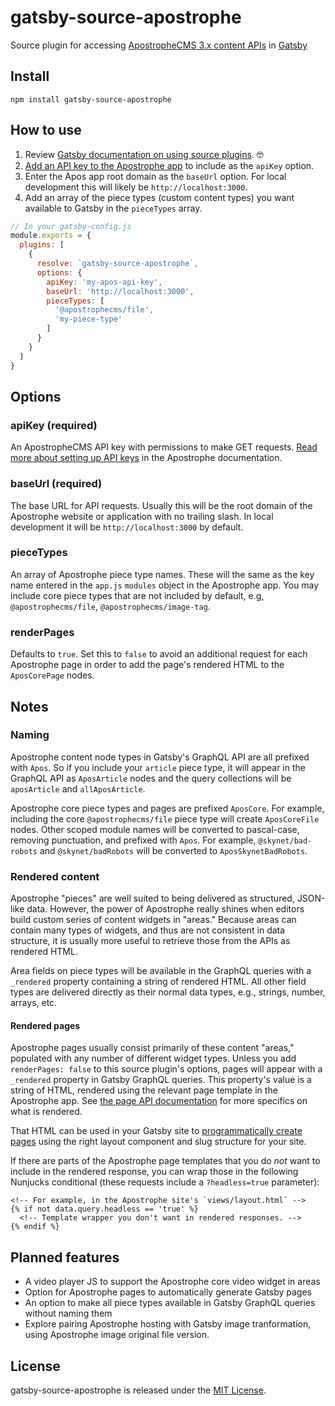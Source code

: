 # gatsby-source-apostrophe

Source plugin for accessing [ApostropheCMS 3.x content APIs](https://a3.docs.apos.dev/guide/rest-apis.html) in [Gatsby](https://www.gatsbyjs.com/docs/tutorial/)

## Install

`npm install gatsby-source-apostrophe`

## How to use

1. Review [Gatsby documentation on using source plugins](https://www.gatsbyjs.com/docs/tutorial/part-five/). 🤓
2. [Add an API key to the Apostrophe app](https://a3.docs.apos.dev/reference/api/authentication.html#api-keys) to include as the `apiKey` option.
3. Enter the Apos app root domain as the `baseUrl` option. For local development this will likely be `http://localhost:3000`.
4. Add an array of the piece types (custom content types) you want available to Gatsby in the `pieceTypes` array.

```javascript
// In your gatsby-config.js
module.exports = {
  plugins: [
    {
      resolve: `gatsby-source-apostrophe`,
      options: {
        apiKey: 'my-apos-api-key',
        baseUrl: 'http://localhost:3000',
        pieceTypes: [
          '@apostrophecms/file',
          'my-piece-type'
        ]
      }
    }
  ]
}
```

## Options

### apiKey (required)

An ApostropheCMS API key with permissions to make GET requests. [Read more about setting up API keys](https://a3.docs.apos.dev/reference/api/authentication.html#api-keys) in the Apostrophe documentation.

### baseUrl (required)

The base URL for API requests. Usually this will be the root domain of the Apostrophe website or application with no trailing slash. In local development it will be `http://localhost:3000` by default.

### pieceTypes

An array of Apostrophe piece type names. These will the same as the key name entered in the `app.js` `modules` object in the Apostrophe app. You may include core piece types that are not included by default, e.g, `@apostrophecms/file`, `@apostrophecms/image-tag`.

### renderPages

Defaults to `true`. Set this to `false` to avoid an additional request for each Apostrophe page in order to add the page's rendered HTML to the `AposCorePage` nodes.

## Notes

### Naming

Apostrophe content node types in Gatsby's GraphQL API are all prefixed with `Apos`. So if you include your `article` piece type, it will appear in the GraphQL API as `AposArticle` nodes and the query collections will be `aposArticle` and `allAposArticle`.

Apostrophe core piece types and pages are prefixed `AposCore`. For example, including the core `@apostrophecms/file` piece type will create `AposCoreFile` nodes. Other scoped module names will be converted to pascal-case, removing punctuation, and prefixed with `Apos`. For example, `@skynet/bad-robots` and `@skynet/badRobots` will be converted to `AposSkynetBadRobots`.

### Rendered content

Apostrophe "pieces" are well suited to being delivered as structured, JSON-like data. However, the power of Apostrophe really shines when editors build custom series of content widgets in "areas." Because areas can contain many types of widgets, and thus are not consistent in data structure, it is usually more useful to retrieve those from the APIs as rendered HTML.

Area fields on piece types will be available in the GraphQL queries with a `_rendered` property containing a string of rendered HTML. All other field types are delivered directly as their normal data types, e.g., strings, number, arrays, etc.

#### Rendered pages

Apostrophe pages usually consist primarily of these content "areas," populated with any number of different widget types. Unless you add `renderPages: false` to this source plugin's options, pages will appear with a `_rendered` property in Gatsby GraphQL queries. This property's value is a string of HTML, rendered using the relevant page template in the Apostrophe app. See [the page API documentation](https://a3.docs.apos.dev/reference/api/pages.html#get-url-apos-refresh-1) for more specifics on what is rendered.

That HTML can be used in your Gatsby site to [programmatically create pages](https://www.gatsbyjs.com/docs/tutorial/part-seven/) using the right layout component and slug structure for your site.

If there are parts of the Apostrophe page templates that you do *not* want to include in the rendered response, you can wrap those in the following Nunjucks conditional (these requests include a `?headless=true` parameter):

```django
<!-- For example, in the Apostrophe site's `views/layout.html` -->
{% if not data.query.headless == 'true' %}
  <!-- Template wrapper you don't want in rendered responses. -->
{% endif %}
```

## Planned features

- A video player JS to support the Apostrophe core video widget in areas
- Option for Apostrophe pages to automatically generate Gatsby pages
- An option to make all piece types available in Gatsby GraphQL queries without naming them
- Explore pairing Apostrophe hosting with Gatsby image tranformation, using Apostrophe image original file version.

## License
 gatsby-source-apostrophe is released under the [MIT License](https://github.com/punkave/apostrophe/blob/master/LICENSE.md).
